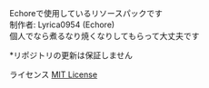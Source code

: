 Echoreで使用しているリソースパックです  
制作者: Lyrica0954 (Echore)  
個人でなら煮るなり焼くなりしてもらって大丈夫です  

*リポジトリの更新は保証しません

ライセンス [MIT License](./LICENSE)
